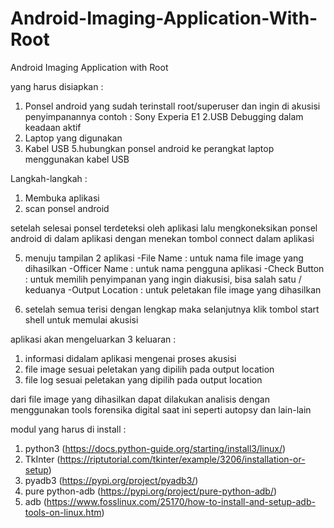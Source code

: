 # Android-Imaging-Application-With-Root
Android Imaging Application with Root

yang harus disiapkan :
1. Ponsel android yang sudah terinstall root/superuser dan ingin di akusisi penyimpanannya
contoh : Sony Experia E1
2.USB Debugging dalam keadaan aktif
3. Laptop yang digunakan
4. Kabel USB
5.hubungkan ponsel android ke perangkat laptop menggunakan kabel USB

Langkah-langkah :
1. Membuka aplikasi
2. scan ponsel android

setelah selesai ponsel terdeteksi oleh aplikasi lalu mengkoneksikan ponsel android di dalam aplikasi dengan menekan tombol
connect	dalam aplikasi

5. menuju tampilan 2 aplikasi
-File Name 	      : untuk nama file image yang dihasilkan
-Officer Name 	  : untuk nama pengguna aplikasi
-Check Button	    : untuk memilih penyimpanan yang ingin diakusisi, bisa salah satu / keduanya
-Output Location  : untuk peletakan file image yang dihasilkan

6. setelah semua terisi dengan lengkap maka selanjutnya klik tombol start shell untuk memulai akusisi

aplikasi akan mengeluarkan 3 keluaran :

1. informasi didalam aplikasi mengenai proses akusisi
2. file image sesuai peletakan yang dipilih pada output location
3. file log sesuai peletakan yang dipilih pada output location

dari file image yang dihasilkan dapat dilakukan analisis dengan menggunakan tools forensika digital saat ini seperti
autopsy dan lain-lain

modul yang harus di install :
1. python3 (https://docs.python-guide.org/starting/install3/linux/)
2. TkInter (https://riptutorial.com/tkinter/example/3206/installation-or-setup)
3. pyadb3 (https://pypi.org/project/pyadb3/)
4. pure python-adb (https://pypi.org/project/pure-python-adb/)
5. adb (https://www.fosslinux.com/25170/how-to-install-and-setup-adb-tools-on-linux.htm)

